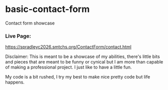 # basic-contact-form
Contact form showcase


### Live Page:
https://spradleyc2026.smtchs.org/ContactForm/contact.html

Disclaimer: This is meant to be a showcase of my abilities, there's little bits and pieces that are meant to be funny or cynical but I am more than capable of making a professional project. 
I just like to have a little fun.

My code is a bit rushed, I try my best to make nice pretty code but life happens.
